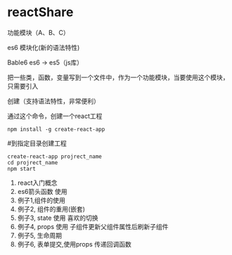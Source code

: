 # reactShare
功能模块（A、B、C）

es6 模块化(新的语法特性)

Bable6 es6 -> es5（js库）

把一些类，函数，变量写到一个文件中，作为一个功能模块，当要使用这个模块，只需要引入

创建（支持语法特性，非常便利）

通过这个命令，创建一个react工程
```
npm install -g create-react-app
```
#到指定目录创建工程
```
create-react-app projrect_name
cd projrect_name
npm start
```

1. react入门概念
2. es6箭头函数 使用
3. 例子1,组件的使用
4. 例子2, 组件的重用(嵌套)
5. 例子3, state 使用 喜欢的切换
6. 例子4, props 使用 子组件更新父组件属性后刷新子组件
7. 例子5, 生命周期
8. 例子6, 表单提交,使用props 传递回调函数
